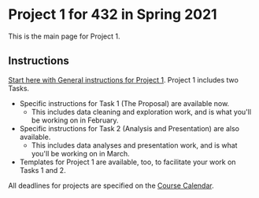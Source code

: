 # Project 1 for 432 in Spring 2021

This is the main page for Project 1. 

## Instructions

[Start here with General instructions for Project 1](https://github.com/THOMASELOVE/432-2021/blob/master/project1/00_project1_general_instructions.md). Project 1 includes two Tasks.

- Specific instructions for Task 1 (The Proposal) are available now. 
    - This includes data cleaning and exploration work, and is what you'll be working on in February.
- Specific instructions for Task 2 (Analysis and Presentation) are also available.
    - This includes data analyses and presentation work, and is what you'll be working on in March.
- Templates for Project 1 are available, too, to facilitate your work on Tasks 1 and 2.

All deadlines for projects are specified on the [Course Calendar](https://thomaselove.github.io/432/calendar.html).
